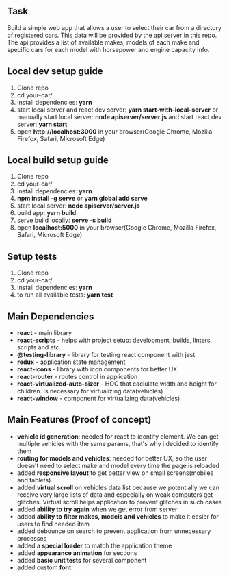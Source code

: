 ## Task

Build a simple web app that allows a user to select their car from a directory of registered cars.
This data will be provided by the api server in this repo.
The api provides a list of available makes, models of each make and specific cars for each model with horsepower and engine capacity info.

## Local dev setup guide

1. Clone repo
2. cd your-car/
3. install dependencies: **yarn**
4. start local server and react dev server: **yarn start-with-local-server**
or manually start local server: **node apiserver/server.js** and start react dev server: **yarn start**
5. open **http://localhost:3000** in your browser(Google Chrome, Mozilla Firefox, Safari, Microsoft Edge)

## Local build setup guide

1. Clone repo
2. cd your-car/
3. install dependencies: **yarn**
4. **npm install -g serve** or **yarn global add serve**
5. start local server: **node apiserver/server.js** 
6. build app: **yarn build**
7. serve build locally: **serve -s build**
8. open **localhost:5000** in your browser(Google Chrome, Mozilla Firefox, Safari, Microsoft Edge)

## Setup tests

1. Clone repo
2. cd your-car/
3. install dependencies: **yarn**
4. to run all available tests: **yarn test**


## Main Dependencies

- **react** - main library
- **react-scripts** - helps with project setup: development, builds, linters, scripts and etc.
- **@testing-library** - library for testing react component with jest
- **redux** - application state management
- **react-icons** - library with icon components for better UX
- **react-router** - routes control in application
- **react-virtualized-auto-sizer** - HOC that caclulate width and height for children. Is necessary for virtualizing data(vehicles)
- **react-window** - component for virtualizing data(vehicles)

## Main Features (Proof of concept)

- **vehicle id generation**: needed for react to identify element. We can get multiple vehicles with the same params, that's why i decided to identify them
- **routing for models and vehicles**: needed for better UX, so the user doesn't need to select make and model every time the page is reloaded
- added **responsive layout** to get better view on small screens(mobiles and tablets)
- added **virtual scroll** on vehicles data list because we potentially we can receive very large lists of data and especially on weak computers get glitches. Virtual scroll helps application to prevent glitches in such cases
- added **ability to try again** when we get error from server
- added **ability to filter makes, models and vehicles** to make it easier for users to find needed item
- added debounce on search to prevent application from unnecessary processes
- added a **special loader** to match the application theme
- added **appearance animation** for sections
- added **basic unit tests** for several component
- added custom **font**
